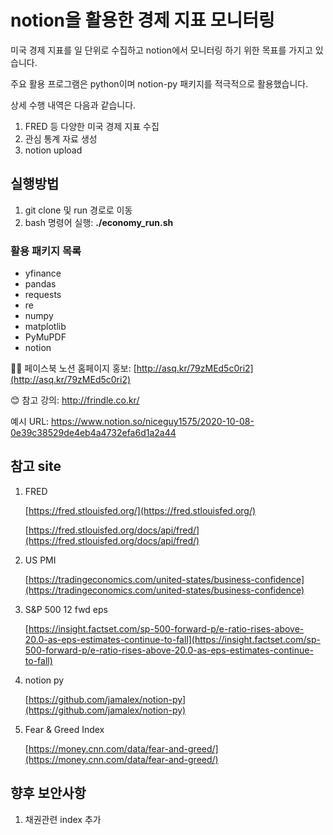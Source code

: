 # notion을 활용한 경제 지표 모니터링

미국 경제 지표를  일 단위로 수집하고 notion에서 모니터링 하기 위한 목표를 가지고 있습니다.

주요 활용 프로그램은 python이며 notion-py 패키지를 적극적으로 활용했습니다. 

상세 수행 내역은 다음과 같습니다.

1. FRED 등 다양한 미국 경제 지표 수집
2. 관심 통계 자료 생성
3. notion upload

## 실행방법
1. git clone 및 run 경로로 이동
2. bash 명령어 실행: **./economy_run.sh**

### 활용 패키지 목록

- yfinance
- pandas
- requests
- re
- numpy
- matplotlib
- PyMuPDF
- notion

💁‍♀️ 페이스북 노션 홈페이지 홍보: [http://asq.kr/79zMEd5c0ri2](http://asq.kr/79zMEd5c0ri2)

😊 참고 강의: http://frindle.co.kr/

예시 URL: https://www.notion.so/niceguy1575/2020-10-08-0e39c38529de4eb4a4732efa6d1a2a44

## 참고 site

1. FRED

    [https://fred.stlouisfed.org/](https://fred.stlouisfed.org/)

    [https://fred.stlouisfed.org/docs/api/fred/](https://fred.stlouisfed.org/docs/api/fred/)

2. US PMI

    [https://tradingeconomics.com/united-states/business-confidence](https://tradingeconomics.com/united-states/business-confidence)

3. S&P 500 12 fwd eps

    [https://insight.factset.com/sp-500-forward-p/e-ratio-rises-above-20.0-as-eps-estimates-continue-to-fall](https://insight.factset.com/sp-500-forward-p/e-ratio-rises-above-20.0-as-eps-estimates-continue-to-fall)

4. notion py

    [https://github.com/jamalex/notion-py](https://github.com/jamalex/notion-py)

5. Fear & Greed Index 

    [https://money.cnn.com/data/fear-and-greed/](https://money.cnn.com/data/fear-and-greed/)

## 향후 보안사항

1. 채권관련 index 추가
